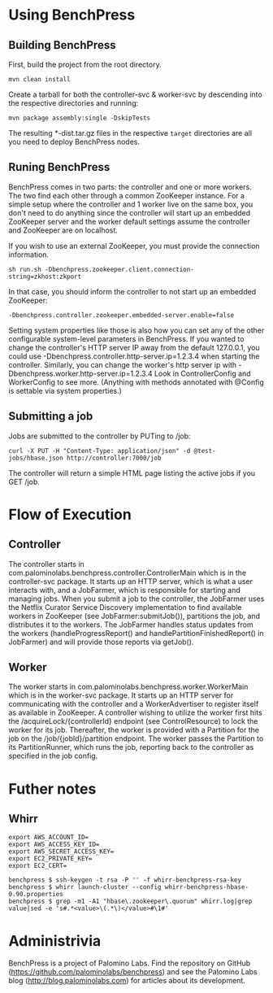 # Using BenchPress

## Building BenchPress

First, build the project from the root directory.

    mvn clean install

Create a tarball for both the controller-svc & worker-svc by descending into
the respective directories and running:

    mvn package assembly:single -DskipTests

The resulting *-dist.tar.gz files in the respective `target` directories are all you need to deploy BenchPress nodes.

## Runing BenchPress

BenchPress comes in two parts: the controller and one or more workers.  The two
find each other through a common ZooKeeper instance. For a simple setup where the
controller and 1 worker live on the same box, you don't need to do anything since
the controller will start up an embedded ZooKeeper server and the worker default
settings assume the controller and ZooKeeper are on localhost.

If you wish to use an external ZooKeeper, you must provide the connection information.

    sh run.sh -Dbenchpress.zookeeper.client.connection-string=zkhost:zkport


In that case, you should inform the controller to not start up an embedded ZooKeeper:

    -Dbenchpress.controller.zookeeper.embedded-server.enable=false


Setting system properties like those is also how you can set any of the other configurable system-level parameters in BenchPress. If you wanted to change the controller's HTTP server IP away from the default 127.0.0.1, you could use
    -Dbenchpress.controller.http-server.ip=1.2.3.4
when starting the controller. Similarly, you can change the worker's http server ip with
    -Dbenchpress.worker.http-server.ip=1.2.3.4
Look in ControllerConfig and WorkerConfig to see more. (Anything with methods annotated with @Config is settable via system properties.)

## Submitting a job

Jobs are submitted to the controller by PUTing to /job:

    curl -X PUT -H "Content-Type: application/json" -d @test-jobs/hbase.json http://controller:7000/job

The controller will return a simple HTML page listing the active jobs if you GET
/job.  

# Flow of Execution

## Controller

The controller starts in com.palominolabs.benchpress.controller.ControllerMain
which is in the controller-svc package.  It starts up an HTTP server, which is
what a user interacts with, and a JobFarmer, which is responsible for starting
and managing jobs.  When you submit a job to the controller, the JobFarmer uses
the Netflix Curator Service Discovery implementation to find available workers
in ZooKeeper (see JobFarmer:submitJob()), partitions the job, and distributes
it to the workers. The JobFarmer handles status updates from the workers
(handleProgressReport() and handlePartitionFinishedReport() in JobFarmer) and
will provide those reports via getJob().

## Worker
The worker starts in com.palominolabs.benchpress.worker.WorkerMain which is
in the worker-svc package.  It starts up an HTTP server for communicating with
the controller and a WorkerAdvertiser to register itself as available in
ZooKeeper.  A controller wishing to utilize the worker first hits
the /acquireLock/{controllerId} endpoint (see ControlResource) to lock the
worker for its job.  Thereafter, the worker is provided with a Partition for
the job on the /job/{jobId}/partition endpoint.  The worker passes the
Partition to its PartitionRunner, which runs the job, reporting back to the
controller as specified in the job config.

# Futher notes

## Whirr
```
export AWS_ACCOUNT_ID=
export AWS_ACCESS_KEY_ID=
export AWS_SECRET_ACCESS_KEY=
export EC2_PRIVATE_KEY=
export EC2_CERT=

benchpress $ ssh-keygen -t rsa -P '' -f whirr-benchpress-rsa-key
benchpress $ whirr launch-cluster --config whirr-benchpress-hbase-0.90.properties
benchpress $ grep -m1 -A1 "hbase\.zookeeper\.quorum" whirr.log|grep value|sed -e 's#.*<value>\(.*\)</value>#\1#'
```

# Administrivia
BenchPress is a project of Palomino Labs.  Find the repository on GitHub
(https://github.com/palominolabs/benchpress) and see the Palomino Labs blog
(http://blog.palominolabs.com) for articles about its development.
